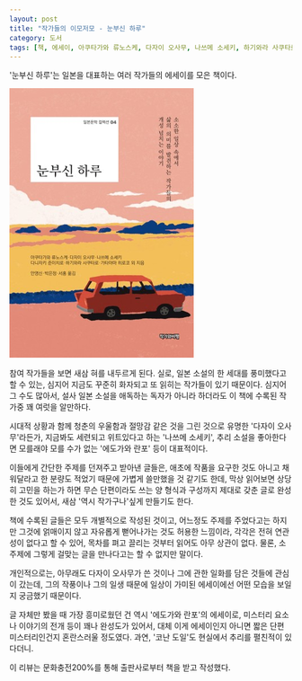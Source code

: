 ```yaml
---
layout: post
title: "작가들의 이모저모 - 눈부신 하루"
category: 도서
tags: [책, 에세이, 아쿠타가와 류노스케, 다자이 오사무, 나쓰메 소세키, 하기와라 사쿠타로, 나카지마 아쓰시, 데라다 도라히코, 마사무네 하쿠초, 하야시 후미코, 모리 오가이, 니이미 난키치, 가타야마 히로코, 도요시마 요시오, 에도가와 란포, 시마자키 도소, 마사오카 시키, 미야모토 유리코, 요사노 아키코, 사카구치 안고, 이시하라 준, 다니자키 준이치로, 기쿠치 칸, 안영신, 박은정, 서홍, 작가와비평, 문화충전200%, 서평]
---
```


'눈부신 하루'는
일본을 대표하는 여러 작가들의 에세이를 모은 책이다.

![표지](/images/book/shinning-day-book-h480.jpg)

<!--
나에게 문학이란
- 나의 창작 과정                |   8 | 아쿠타가와 류노스케 | 안영신
- 의무 수행                     |  12 | 다자이 오사무       | 안영신
- 나의 첫 소설                  |  16 | 나쓰메 소세키       | 박은정
- 도스토옙스키를 처음 만났을 때 |  24 | 하기와라 사쿠타로   | 박은정
- 문장과 말                     |  31 | 아쿠타가와 류노스케 | 박은정
소소한 일상의 행복
- 피아노                        |  36 | 아쿠타가와 류노스케 | 안영신
- 병상 생활에서 얻은 깨달음     |  40 | 하기와라 사쿠타로   | 안영신
- 10년 전 나의 소망             |  48 | 나카지마 아쓰시     | 박은정
- 커피 철학 서설                |  52 | 데라다 도라히코     | 서홍
- 꽃보다 경단                   |  62 | 마사무네 하쿠초     | 서홍
- 내가 좋아하는 아침 메뉴       |  69 | 하야시 후미코       | 서홍
- 가을과 만보(漫步)             |  76 | 하기와라 사쿠타로   | 서홍
옛 추억을 떠올리며
- 사프란                        |  82 | 모리 오가이         | 안영신
- 꽃을 묻다                     |  88 | 니이미 난키치       | 안영신
- 도토리                        |  96 | 데라다 도라히코     | 안영신
- 빨강과 핑크의 세계            | 106 | 가타야마 히로코     | 박은정
- 다자이 오사무와 보낸 하루     | 114 | 도요시마 요시오     | 서홍
- 동생의 일기장                 | 123 | 에도가와 란포       | 서홍
- 이치고교의 모자               | 137 | 하기와라 사쿠타로   | 서홍
인생의 여행길에서
- 초대하지 않은 손님들          | 146 | 시마자키 도소       | 안영신
- 여행 짐 꾸리기                | 154 | 가타야마 히로코     | 안영신
- 죽음에 대한 객관적인 느낌     | 158 | 마사오카 시키       | 안영신
- 습관이 되어버린 나의 고독     | 171 | 하기와라 사쿠타로   | 박은정
- 자신감에 대해서               | 183 | 미야모토 유리코     | 박은정
세상을 바라보는 시선
- 분만실에서                    | 186 | 요사노 아키코       | 안영신
- 발 없는 남자와 목 없는 남자   | 200 | 사카구치 안고       | 박은정
- 빗방울                        | 211 | 이시하라 준         | 서홍
- 한신견문록                    | 216 | 다니자키 준이치로   | 박은정
- 스파크                        | 225 | 데라다 도라히코     | 서홍
- 얼굴을 말하다                 | 231 | 미야모토 유리코     | 서홍
- 매너리즘                      | 233 | 다자이 오사무       | 서홍
- 훌륭하다는 것에 대해          | 236 | 다자이 오사무       | 서홍
- 소설의 재미                   | 239 | 다자이 오사무       | 서홍
- 수다 경쟁                     | 242 | 사카구치 안고       | 서홍
- 나의 일상 규범                | 247 | 기쿠치 칸           | 서홍
역자 후기                       | 251 | 안영신
-->

참여 작가들을 보면 새삼 혀를 내두르게 된다.
실로, 일본 소설의 한 세대를 풍미했다고 할 수 있는,
심지어 지금도 꾸준히 화자되고 또 읽히는 작가들이 있기 때문이다.
심지어 그 수도 많아서,
설사 일본 소설을 애독하는 독자가 아니라 하더라도
이 책에 수록된 작가중 꽤 여럿을 알만하다.

시대적 상황과 함께 청춘의 우울함과 절망감 같은 것을 그린 것으로 유명한 '다자이 오사무'라든가,
지금봐도 세련되고 위트있다고 하는 '나쓰메 소세키',
추리 소설을 좋아한다면 모를래야 모를 수가 없는 '에도가와 란포' 등이 대표적이다.

이들에게 간단한 주제를 던져주고 받아낸 글들은,
애초에 작품을 요구한 것도 아니고 채워달라고 한 분량도 적었기 때문에 가볍게 쓸만했을 것 같기도 한데,
막상 읽어보면 상당히 고민을 하는가 하면
무슨 단편이라도 쓰는 양 형식과 구성까지 제대로 갖춘 글로 완성한 것도 있어서,
새삼 '역시 작가구나'싶게 만들기도 한다.

책에 수록된 글들은 모두 개별적으로 작성된 것이고,
어느정도 주제를 주었다고는 하지만 그것에 얽매이지 않고 자유롭게 뻗어나가는 것도 허용한 느낌이라,
각각은 전혀 연관성이 없다고 할 수 있어,
목차를 펴고 끌리는 것부터 읽어도 아무 상관이 없다.
물론, 소주제에 그렇게 걸맞는 글을 만나다고는 할 수 없지만 말이다.

개인적으로는, 아무래도 다자이 오사무가 쓴 것이나 그에 관한 일화를 담은 것들에 관심이 갔는데,
그의 작풍이나 그의 일생 때문에
일상이 가미된 에세이에선 어떤 모습을 보일지 궁금했기 때문이다.

글 자체만 봤을 때 가장 흥미로웠던 건 역시 '에도가와 란포'의 에세이로,
미스터리 요소나 이야기의 전개 등이 꽤나 완성도가 있어서,
대체 이게 에세이인지 아니면 짧은 단편 미스터리인건지 혼란스러울 정도였다.
과연, '코난 도일'도 현실에서 추리를 펼친적이 있다더니.



<div class="im im-info">
이 리뷰는 문화충전200%를 통해 출판사로부터 책을 받고 작성했다.
</div>
